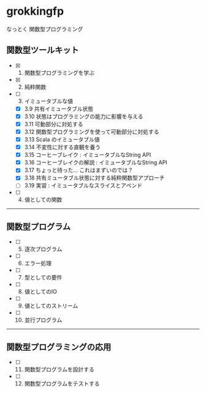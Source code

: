 # grokkingfp
なっとく 関数型プログラミング

## 関数型ツールキット

- [x] 1. 関数型プログラミングを学ぶ
- [x] 2. 純粋関数
- [ ] 3. イミュータブルな値
  - [x] 3.9 共有イミュータブル状態
  - [x] 3.10 状態はプログラミングの能力に影響を与える
  - [x] 3.11 可動部分に対処する
  - [x] 3.12 関数型プログラミングを使って可動部分に対処する
  - [x] 3.13 Scala のイミュータブル値
  - [x] 3.14 不変性に対する直観を養う
  - [x] 3.15 コーヒーブレイク : イミュータブルなString API
  - [x] 3.16 コーヒーブレイクの解説 : イミュータブルなString API
  - [x] 3.17 ちょっと待った... これはまずいのでは？
  - [x] 3.18 共有ミュータブル状態に対する純粋関数型アプローチ
  - [ ] 3.19 実習 : イミュータブルなスライスとアペンド
- [ ] 4. 値としての関数

---

## 関数型プログラム

- [ ] 5. 逐次プログラム
- [ ] 6. エラー処理
- [ ] 7. 型としての要件
- [ ] 8. 値としてのIO
- [ ] 9. 値としてのストリーム
- [ ] 10. 並行プログラム

---

## 関数型プログラミングの応用

- [ ] 11. 関数型プログラムを設計する
- [ ] 12. 関数型プログラムをテストする
